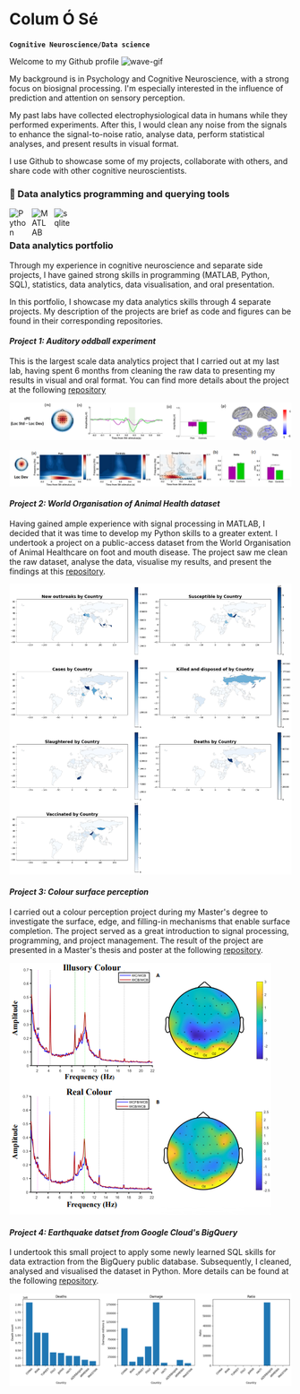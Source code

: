 # Colum Ó Sé

**`Cognitive Neuroscience/Data science`**

Welcome to my Github profile ![wave-gif](https://cdn.jsdelivr.net/gh/Readme-Workflows/Readme-Icons@main/icons/gifs/wave.gif)

My background is in Psychology and Cognitive Neuroscience, with a strong focus on biosignal processing. I'm especially interested in the influence of prediction and attention on sensory perception.

My past labs have collected electrophysiological data in humans while they performed experiments. After this, I would clean any noise from the signals to enhance the signal-to-noise ratio, analyse data, perform statistical analyses, and present results in visual format.

 I use Github to showcase some of my projects, collaborate with others, and share code with other cognitive neuroscientists.

### 🧰 Data analytics programming and querying tools

<img align="left" alt="Python" width="30px" style="padding-right:10px;" src="https://cdn.jsdelivr.net/gh/devicons/devicon/icons/python/python-plain.svg" />
<img align="left" alt="MATLAB" width="30px" style="padding-right:10px;" src="https://cdn.jsdelivr.net/gh/devicons/devicon/icons/matlab/matlab-original.svg" />
<img align="left" alt="sqlite" width="30px" style="padding-right:10px;" src="https://cdn.jsdelivr.net/gh/devicons/devicon/icons/sqlite/sqlite-original.svg" />
<br />

#

### Data analytics portfolio
Through my experience in cognitive neuroscience and separate side projects, I have gained strong skills in programming (MATLAB, Python, SQL), statistics, data analytics, data visualisation, and oral presentation.

In this portfolio, I showcase my data analytics skills through 4 separate projects. My description of the projects are brief as code and figures can be found in their corresponding repositories.

#### *Project 1: Auditory oddball experiment*
This is the largest scale data analytics project that I carried out at my last lab, having spent 6 months from cleaning the raw data to presenting my results in visual and oral format. You can find more details about the project at the following [repository](https://github.com/columose/Chronic-Pain-Project.git)

![figure](https://github.com/columose/columose/blob/8ad6cd6b904a5fcb0a8c0192ecebb4ee1c83f5e4/Github%20figures/Oddball%20time-domain.png)

![figure](https://github.com/columose/columose/blob/aa0001208ff6838ab751deaa0b7fb6cf3548dee2/Github%20figures/Oddball%20time-freq.png)

#### *Project 2: World Organisation of Animal Health dataset*
Having gained ample experience with signal processing in MATLAB, I decided that it was time to develop my Python skills to a greater extent. I undertook a project on a public-access dataset from the World Organisation of Animal Healthcare on foot and mouth disease. The project saw me clean the raw dataset, analyse the data, visualise my results, and present the findings at this [repository](https://github.com/columose/WOAH-FMD-dataset.git).

![figure](https://github.com/columose/columose/blob/dfbabc4dfc11d6944f8f3095c20bf3398ad27f21/Github%20figures/Choropleth%20original.png)

#### *Project 3: Colour surface perception*
I carried out a colour perception project during my Master's degree to investigate the surface, edge, and filling-in mechanisms that enable surface completion. The project served as a great introduction to signal processing, programming, and project management. The result of the project are presented in a Master's thesis and poster at the following [repository](https://github.com/columose/Colour-Perception.git). 

![figure](https://github.com/columose/columose/blob/bd11dc061999938ed605dfc0232e398c65ec407b/Github%20figures/Colour%20perception.png)

#### *Project 4: Earthquake datset from Google Cloud's BigQuery*
I undertook this small project to apply some newly learned SQL skills for data extraction from the BigQuery public database. Subsequently, I cleaned, analysed and visualised the dataset in Python. More details can be found at the following [repository](https://github.com/columose/SQL-BigQuery-.git).

![figure](https://github.com/columose/columose/blob/bd11dc061999938ed605dfc0232e398c65ec407b/Github%20figures/Earthquake.png)














